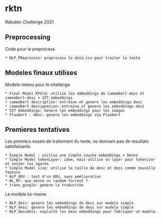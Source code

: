 # rktn
Rakuten Challenge 2021

## Preprocessing
Code pour le preprocess
```
* NLP_PReprocess: preprocess le data.csv pour traiter le texte
```

## Modeles finaux utilises
Modele retenu pour le challenge
```
* Final Model KFold: utilise les embeddings de camembert-desc et camembert-desi + VIT_embeddings
* camembert description: entraine et genere les embeddings desc
* camembert descignation: entraine et genere les embeddings desi
* VIT Embeddings: Genere les embeddings pour les images
* Flaubert - desi: genere les embeddings via Flaubert
```


## Premieres tentatives

Les premiers essais de traitement du texte, ne donnant pas de resultats satisfaisants.

```
* Simple Model : utilise une simple couche embeddings + Dense
* Simple Model tokenLayer: idem, mais utilise un layer pour tokenizer et tester les ngarms
* Simple Model size: utilise la taille de desc et desi comme nouvelle feature
* NLP_GRU : test d'un GRU, sans amélioration
* NL_RF: que donne un random forrest ?
* trans_google: genere la traduction
```

Le modele lui-meme
```
* NLP_desi: genere les embeddings de desi sur modele simple
* NLP_desc: genere les embeddings de desc sur modele simple
* NLP_descdesi: exploite les deux embeddings pour fabriquer un modele.
```
